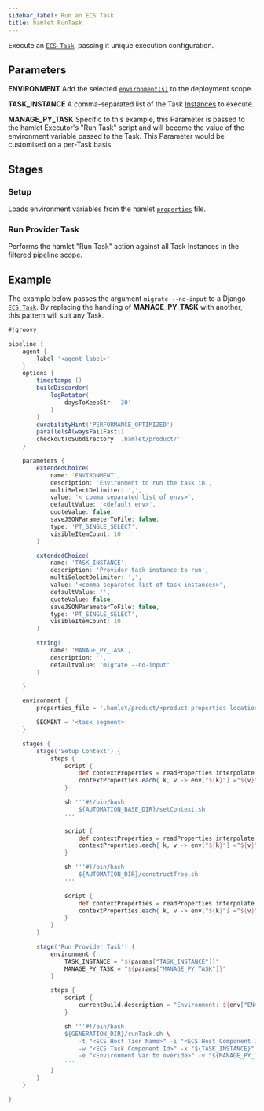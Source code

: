 ```yaml
---
sidebar_label: Run an ECS Task
title: hamlet RunTask
---
```

Execute an [`ECS Task`](/reference?type=component&instance=task), passing it unique execution configuration.

## Parameters

**ENVIRONMENT**
Add the selected [`environment(s)`](../../../../../../in-depth/foundations/terminology#environment) to the deployment scope.

**TASK_INSTANCE**
A comma-separated list of the Task [Instances](../../../../../../in-depth/foundations/terminology#instance) to execute.

**MANAGE_PY_TASK**
Specific to this example, this Parameter is passed to the hamlet Executor's "Run Task" script and will become the value of the environment variable passed to the Task. This Parameter would be customised on a per-Task basis.

## Stages

### Setup

Loads environment variables from the hamlet [`properties`](../properties/properties) file.

### Run Provider Task

Performs the hamlet "Run Task" action against all Task Instances in the filtered pipeline scope.

## Example

The example below passes the argument `migrate --no-input` to a Django [`ECS Task`](/reference?type=component&instance=task). By replacing the handling of **MANAGE_PY_TASK** with another, this pattern will suit any Task.

```groovy
#!groovy

pipeline {
    agent {
        label '<agent label>'
    }
    options {
        timestamps ()
        buildDiscarder(
            logRotator(
                daysToKeepStr: '30'
            )
        )
        durabilityHint('PERFORMANCE_OPTIMIZED')
        parallelsAlwaysFailFast()
        checkoutToSubdirectory '.hamlet/product/'
    }

    parameters {
        extendedChoice(
            name: 'ENVIRONMENT',
            description: 'Environment to run the task in',
            multiSelectDelimiter: ',',
            value: '< comma separated list of envs>',
            defaultValue: '<default env>',
            quoteValue: false,
            saveJSONParameterToFile: false,
            type: 'PT_SINGLE_SELECT',
            visibleItemCount: 10
        )

        extendedChoice(
            name: 'TASK_INSTANCE',
            description: 'Provider task instance to run',
            multiSelectDelimiter: ',',
            value: '<comma separated list of task instances>',
            defaultValue: '',
            quoteValue: false,
            saveJSONParameterToFile: false,
            type: 'PT_SINGLE_SELECT',
            visibleItemCount: 10
        )

        string(
            name: 'MANAGE_PY_TASK',
            description: '',
            defaultValue: 'migrate --no-input'
        )

    }

    environment {
        properties_file = '.hamlet/product/<product properties location>'

        SEGMENT = '<task segment>'
    }

    stages {
        stage('Setup Context') {
            steps {
                script {
                    def contextProperties = readProperties interpolate: true, file: "${env.properties_file}";
                    contextProperties.each{ k, v -> env["${k}"] ="${v}" }
                }

                sh '''#!/bin/bash
                    ${AUTOMATION_BASE_DIR}/setContext.sh
                '''

                script {
                    def contextProperties = readProperties interpolate: true, file: "${WORKSPACE}/context.properties";
                    contextProperties.each{ k, v -> env["${k}"] ="${v}" }
                }

                sh '''#!/bin/bash
                    ${AUTOMATION_DIR}/constructTree.sh
                '''

                script {
                    def contextProperties = readProperties interpolate: true, file: "${WORKSPACE}/context.properties";
                    contextProperties.each{ k, v -> env["${k}"] ="${v}" }
                }
            }
        }

        stage('Run Provider Task') {
            environment {
                TASK_INSTANCE = "${params["TASK_INSTANCE"]}"
                MANAGE_PY_TASK = "${params["MANAGE_PY_TASK"]}"
            }

            steps {
                script {
                    currentBuild.description = "Environment: ${env["ENVIRONMENT"]} - Instance: ${env["TASK_INSTANCE"]}"
                }

                sh '''#!/bin/bash
                ${GENERATION_DIR}/runTask.sh \
                    -t "<ECS Host Tier Name>" -i "<ECS Host Component Id>" \
                    -w "<ECS Task Component Id>" -x "${TASK_INSTANCE}" -y "" -c "<ECS Task Container Id>" \
                    -e "<Environment Var to overide>" -v "${MANAGE_PY_TASK}"
                '''
            }
        }
    }

}
```
